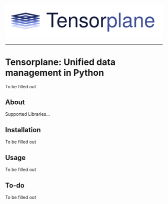<div align="center">
  <img src="/.github/logo.svg"><br>
</div>

-----------------

# Tensorplane: Unified data management in Python

To be filled out


## About

Supported Libraries...

## Installation

To be filled out

## Usage

To be filled out

## To-do

To be filled out
